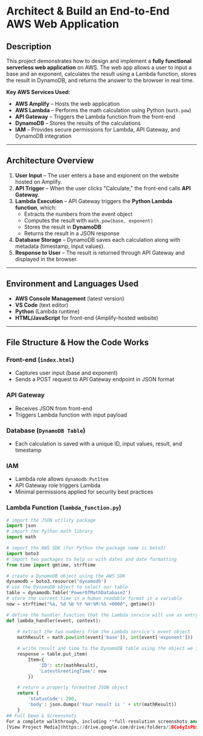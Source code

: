 # Architect & Build an End-to-End AWS Web Application

## Description

This project demonstrates how to design and implement a **fully functional serverless web application** on AWS. The web app allows a user to input a base and an exponent, calculates the result using a Lambda function, stores the result in DynamoDB, and returns the answer to the browser in real time.  

**Key AWS Services Used:**  
- **AWS Amplify** – Hosts the web application  
- **AWS Lambda** – Performs the math calculation using Python (`math.pow`)  
- **API Gateway** – Triggers the Lambda function from the front-end  
- **DynamoDB** – Stores the results of the calculations  
- **IAM** – Provides secure permissions for Lambda, API Gateway, and DynamoDB integration  

---

## Architecture Overview

1. **User Input** – The user enters a base and exponent on the website hosted on Amplify.  
2. **API Trigger** – When the user clicks "Calculate," the front-end calls **API Gateway**.  
3. **Lambda Execution** – API Gateway triggers the **Python Lambda function**, which:  
   - Extracts the numbers from the event object  
   - Computes the result with `math.pow(base, exponent)`  
   - Stores the result in **DynamoDB**  
   - Returns the result in a JSON response  
4. **Database Storage** – DynamoDB saves each calculation along with metadata (timestamp, input values).  
5. **Response to User** – The result is returned through API Gateway and displayed in the browser.  

---

## Environment and Languages Used

- **AWS Console Management** (latest version)  
- **VS Code** (text editor)  
- **Python** (Lambda runtime)  
- **HTML/JavaScript** for front-end (Amplify-hosted website)  

---

## File Structure & How the Code Works

### Front-end (`index.html`)
- Captures user input (base and exponent)  
- Sends a POST request to API Gateway endpoint in JSON format  

### API Gateway
- Receives JSON from front-end  
- Triggers Lambda function with input payload  

### Database (`DynamoDB Table`)
- Each calculation is saved with a unique ID, input values, result, and timestamp  

### IAM
- Lambda role allows `dynamodb:PutItem`  
- API Gateway role triggers Lambda  
- Minimal permissions applied for security best practices  

### Lambda Function (`lambda_function.py`)
```python
# import the JSON utility package
import json
# import the Python math library
import math

# import the AWS SDK (for Python the package name is boto3)
import boto3
# import two packages to help us with dates and date formatting
from time import gmtime, strftime

# create a DynamoDB object using the AWS SDK
dynamodb = boto3.resource('dynamodb')
# use the DynamoDB object to select our table
table = dynamodb.Table('PowerOfMathDatabase2')
# store the current time in a human readable format in a variable
now = strftime("%a, %d %b %Y %H:%M:%S +0000", gmtime())

# define the handler function that the Lambda service will use as entry point
def lambda_handler(event, context):
    
    # extract the two numbers from the Lambda service's event object
    mathResult = math.pow(int(event['base']), int(event['exponent']))

    # write result and time to the DynamoDB table using the object we instantiated
    response = table.put_item(
        Item={
            'ID': str(mathResult),
            'LatestGreetingTime': now
        })

    # return a properly formatted JSON object
    return {
        'statusCode': 200,
        'body': json.dumps('Your result is ' + str(mathResult))
    }
## Full Demo & Screenshots
For a complete walkthrough, including **full-resolution screenshots and screen recordings**, visit my Google Drive folder:
[View Project Media](https://drive.google.com/drive/folders/1BCo6yIsPbxE7umx8B8FvWNRZCBDZqh7w?usp=sharing)
